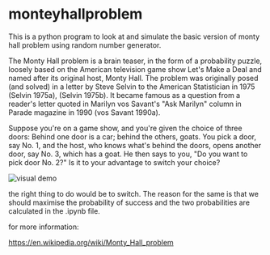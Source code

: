 # monteyhallproblem
This is a python program to look at and simulate the basic version of monty hall problem using random number generator.



The Monty Hall problem is a brain teaser, in the form of a probability puzzle, loosely based on the American television game show Let's Make a Deal and named after its original host, Monty Hall. The problem was originally posed (and solved) in a letter by Steve Selvin to the American Statistician in 1975 (Selvin 1975a), (Selvin 1975b). It became famous as a question from a reader's letter quoted in Marilyn vos Savant's "Ask Marilyn" column in Parade magazine in 1990 (vos Savant 1990a).


Suppose you're on a game show, and you're given the choice of three doors: Behind one door is a car; behind the others, goats. You pick a door, say No. 1, and the host, who knows what's behind the doors, opens another door, say No. 3, which has a goat. He then says to you, "Do you want to pick door No. 2?" Is it to your advantage to switch your choice?


![visual demo](https://commons.wikimedia.org/wiki/File:Monty_open_door.svg#/media/File:Monty_open_door.svg)


the right thing to do would be to switch. The reason for the same is that we should maximise the probability of success and the two probabilities are calculated in the .ipynb file.



for more information:

https://en.wikipedia.org/wiki/Monty_Hall_problem
